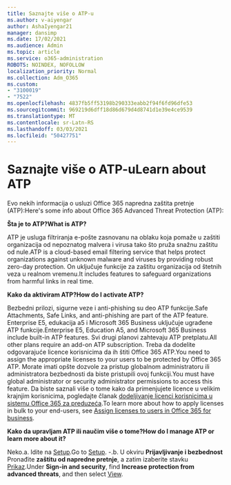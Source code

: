 ```yaml
---
title: Saznajte više o ATP-u
ms.author: v-aiyengar
author: AshaIyengar21
manager: dansimp
ms.date: 17/02/2021
ms.audience: Admin
ms.topic: article
ms.service: o365-administration
ROBOTS: NOINDEX, NOFOLLOW
localization_priority: Normal
ms.collection: Adm_O365
ms.custom:
- "3100019"
- "7522"
ms.openlocfilehash: 4837fb5ff53198b290333eabb2f94f6fd96dfe53
ms.sourcegitcommit: 969219d6dff18d86d679d4d8741d1e39e4ce9539
ms.translationtype: MT
ms.contentlocale: sr-Latn-RS
ms.lasthandoff: 03/03/2021
ms.locfileid: "50427751"
---
```

# <a name="learn-about-atp"></a><span data-ttu-id="2c6a5-102">Saznajte više o ATP-u</span><span class="sxs-lookup"><span data-stu-id="2c6a5-102">Learn about ATP</span></span>

<span data-ttu-id="2c6a5-103">Evo nekih informacija o usluzi Office 365 napredna zaštita pretnje (ATP):</span><span class="sxs-lookup"><span data-stu-id="2c6a5-103">Here's some info about Office 365 Advanced Threat Protection (ATP):</span></span>

<span data-ttu-id="2c6a5-104">**Šta je to ATP?**</span><span class="sxs-lookup"><span data-stu-id="2c6a5-104">**What is ATP?**</span></span>

<span data-ttu-id="2c6a5-105">ATP je usluga filtriranja e-pošte zasnovanu na oblaku koja pomaže u zaštiti organizacija od nepoznatog malvera i virusa tako što pruža snažnu zaštitu od nule.</span><span class="sxs-lookup"><span data-stu-id="2c6a5-105">ATP is a cloud-based email filtering service that helps protect organizations against unknown malware and viruses by providing robust zero-day protection.</span></span> <span data-ttu-id="2c6a5-106">On uključuje funkcije za zaštitu organizacija od štetnih veza u realnom vremenu.</span><span class="sxs-lookup"><span data-stu-id="2c6a5-106">It includes features to safeguard organizations from harmful links in real time.</span></span>

<span data-ttu-id="2c6a5-107">**Kako da aktiviram ATP?**</span><span class="sxs-lookup"><span data-stu-id="2c6a5-107">**How do I activate ATP?**</span></span>

<span data-ttu-id="2c6a5-108">Bezbedni prilozi, sigurne veze i anti-phishing su deo ATP funkcije.</span><span class="sxs-lookup"><span data-stu-id="2c6a5-108">Safe Attachments, Safe Links, and anti-phishing are part of the ATP feature.</span></span> <span data-ttu-id="2c6a5-109">Enterprise E5, edukacija a5 i Microsoft 365 Business uključuje ugrađene ATP funkcije.</span><span class="sxs-lookup"><span data-stu-id="2c6a5-109">Enterprise E5, Education A5, and Microsoft 365 Business include built-in ATP features.</span></span> <span data-ttu-id="2c6a5-110">Svi drugi planovi zahtevaju ATP pretplatu.</span><span class="sxs-lookup"><span data-stu-id="2c6a5-110">All other plans require an add-on ATP subscription.</span></span> <span data-ttu-id="2c6a5-111">Treba da dodelite odgovarajuće licence korisnicima da ih štiti Office 365 ATP.</span><span class="sxs-lookup"><span data-stu-id="2c6a5-111">You need to assign the appropriate licenses to your users to be protected by Office 365 ATP.</span></span> <span data-ttu-id="2c6a5-112">Morate imati opšte dozvole za pristup globalnom administratoru ili administratora bezbednosti da biste pristupili ovoj funkciji.</span><span class="sxs-lookup"><span data-stu-id="2c6a5-112">You must have global administrator or security administrator permissions to access this feature.</span></span> <span data-ttu-id="2c6a5-113">Da biste saznali više o tome kako da primenjujete licence u velikim krajnjim korisnicima, pogledajte članak [dodeljivanje licenci korisnicima u sistemu Office 365 za preduzeća](https://go.microsoft.com/fwlink/?linkid=2093435).</span><span class="sxs-lookup"><span data-stu-id="2c6a5-113">To learn more about how to apply licenses in bulk to your end-users, see [Assign licenses to users in Office 365 for business](https://go.microsoft.com/fwlink/?linkid=2093435).</span></span>

<span data-ttu-id="2c6a5-114">**Kako da upravljam ATP ili naučim više o tome?**</span><span class="sxs-lookup"><span data-stu-id="2c6a5-114">**How do I manage ATP or learn more about it?**</span></span>

<span data-ttu-id="2c6a5-115">Neko.</span><span class="sxs-lookup"><span data-stu-id="2c6a5-115">a.</span></span> <span data-ttu-id="2c6a5-116">Idite na [Setup](https://go.microsoft.com/fwlink/p/?linkid=2075721).</span><span class="sxs-lookup"><span data-stu-id="2c6a5-116">Go to [Setup](https://go.microsoft.com/fwlink/p/?linkid=2075721).</span></span>
<span data-ttu-id="2c6a5-117">-.</span><span class="sxs-lookup"><span data-stu-id="2c6a5-117">b.</span></span> <span data-ttu-id="2c6a5-118">U okviru **Prijavljivanje i bezbednost** Pronađite **zaštitu od napredne pretnje**, a zatim izaberite stavku [Prikaz](https://go.microsoft.com/fwlink/?linkid=2109302).</span><span class="sxs-lookup"><span data-stu-id="2c6a5-118">Under **Sign-in and security**, find **Increase protection from advanced threats**, and then select [View](https://go.microsoft.com/fwlink/?linkid=2109302).</span></span>
